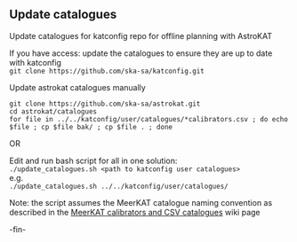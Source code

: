 ## Update catalogues
Update catalogues for katconfig repo for offline planning with AstroKAT

If you have access: update the catalogues to ensure they are up to date with katconfig    
`git clone https://github.com/ska-sa/katconfig.git`

Update astrokat catalogues manually
```
git clone https://github.com/ska-sa/astrokat.git
cd astrokat/catalogues
for file in ../../katconfig/user/catalogues/*calibrators.csv ; do echo $file ; cp $file bak/ ; cp $file . ; done
```

OR

Edit and run bash script for all in one solution:    
`./update_catalogues.sh <path to katconfig user catalogues>`    
e.g.    
`./update_catalogues.sh ../../katconfig/user/catalogues/`

Note: the script assumes the MeerKAT catalogue naming convention as described in the 
[MeerKAT calibrators and CSV catalogues](https://github.com/ska-sa/astrokat/wiki/MeerKAT-calibrators-and-CSV-catalogues)
wiki page

-fin-
